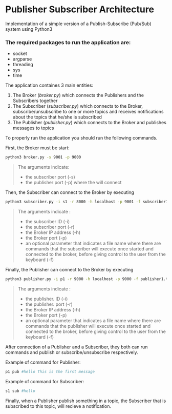# Publisher Subscriber Architecture

Implementation of a simple version of a Publish-Subscribe (Pub/Sub) system using Python3

### The required packages to run the application are:

- socket
- argparse
- threading
- sys
- time

The application containes 3 main entities:

1. The Broker (_broker.py_) which connects the Publishers and the Subscribers together
2. The Subscriber (_subscriber.py_) which connects to the Broker, subscribe/unsubscribe to one or more topics and receives notifications about the topics that he/she is subscribed
3. The Publisher (_publisher.py_) which connects to the Broker and publishes messages to topics

To properly run the application you should run the following commands.

First, the Broker must be start:

```sh
python3 broker.py -s 9001 -p 9000
```

> The arguments indicate:
>
> - the subscriber port (-s)
> - the publisher port (-p) where the will connect

Then, the Subscriber can connect to the Broker by executing

```sh
python3 subscriber.py -i s1 -r 8000 -h localhost -p 9001 -f subscriber1.txt
```

> The arguments indicate :
>
> - the subscriber ID (-i)
> - the subscriber port (-r)
> - the Broker IP address (-h)
> - the Broker port (-p)
> - an optional parameter that indicates a file name where there are commands that the subscriber will execute once started and connected to the broker, before giving control to the user from the keyboard (-f)

Finally, the Publisher can connect to the Broker by executing

```sh
python3 publisher.py -i p1 -r 9000 -h localhost -p 9000 -f publisher1.txt
```

> The arguments indicate :
>
> - the publisher. ID (-i)
> - the publisher. port (-r)
> - the Broker IP address (-h)
> - the Broker port (-p)
> - an optional parameter that indicates a file name where there are commands that the publisher will execute once started and connected to the broker, before giving control to the user from the keyboard (-f)

After connection of a Publisher and a Subscriber, they both can run commands and publish or subscribe/unsubscribe respectively.

Example of command for Publisher:

```sh
p1 pub #hello This is the first message
```

Example of command for Subscriber:

```sh
s1 sub #hello
```

Finally, when a Publisher publish something in a topic, the Subscriber that is subscribed to this topic, will recieve a notification.
